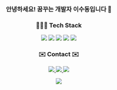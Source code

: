 <h3 align="center">안녕하세요! 꿈꾸는 개발자 이수동입니다 👻</h3>

<h3 align="center">🧑🏻‍💻 Tech Stack</h3>


<p align="center">
<img src="https://img.shields.io/badge/HTML5-E34F26?style=flat-square&logo=HTML5&logoColor=white" />
<img src="https://img.shields.io/badge/CSS3-1572B6?style=flat-square&logo=CSS3&logoColor=white" />
<img src="https://img.shields.io/badge/JavaScript-F7DF1E?style=flat-square&logo=JavaScript&logoColor=white" />
<img src="https://img.shields.io/badge/TypeScript-3178C6?style=flat-square&logo=TypeScript&logoColor=white" />
<img src="https://img.shields.io/badge/ReactJS-61DAFB?style=flat-square&logo=React&logoColor=white" />
</p>

<h3 align="center"> ✉️ Contact ✉️ </h3>

<p align="center">
<a href="https://velog.io/@tnehd1998">
    <img src="https://img.shields.io/badge/Tech%20Blog-11B48A?style=flat-square&logo=Vimeo&logoColor=white&link=https://velog.io/@tnehd1998"/>
  </a>
  <a href="https://www.instagram.com/sdleeeee/">
    <img src="https://img.shields.io/badge/Instagram-E4405F?style=flat-square&logo=Instagram&logoColor=white&link=https://www.instagram.com/sdleeeee/"/>
  </a>
    <a href="mailto:tnehd1998@naver.com"><img src="https://img.shields.io/badge/Gmail-d14836?style=flat-square&logo=Gmail&logoColor=white&link=tnehd1998@naver.com"/>   </a>
    </p>

<p align="center">
<img src="https://hits.seeyoufarm.com/api/count/incr/badge.svg?url=https%3A%2F%2Fgithub.com%2Fdoputer&count_bg=%2379C83D&title_bg=%23555555&icon=ghostery.svg&icon_color=%23FFFFFF&title=hits&edge_flat=false" /> 
</p>

